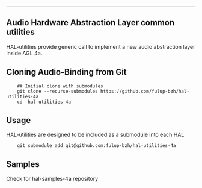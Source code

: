 ------------------------------------------------------------------------
 Audio Hardware Abstraction Layer common utilities
------------------------------------------------------------------------


HAL-utilities provide generic call to implement a new audio abstraction layer inside AGL 4a.

## Cloning Audio-Binding from Git

```
    ## Initial clone with submodules
    git clone --recurse-submodules https://github.com/fulup-bzh/hal-utilities-4a
    cd  hal-utilities-4a
```

## Usage

HAL-utilities are designed to be included as a submodule into each HAL

```
    git submodule add git@github.com:fulup-bzh/hal-utilities-4a
```

## Samples

Check for hal-samples-4a repository